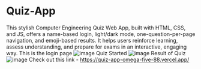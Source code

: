 # Quiz-App
This stylish Computer Engineering Quiz Web App, built with HTML, CSS, and JS, offers a name-based login, light/dark mode, one-question-per-page navigation, and emoji-based results. It helps users reinforce learning, assess understanding, and prepare for exams in an interactive, engaging way.
This is the login page
![image](https://github.com/user-attachments/assets/b0e2960d-2af1-4da4-8679-1ed257b1d69c)
Quiz Started
![image](https://github.com/user-attachments/assets/f28d8dee-b834-4e24-b394-bad9dbc1951e)
Result of Quiz
![image](https://github.com/user-attachments/assets/b3dc6f4e-077f-4114-9864-ccb49ad44a44)
Check out this link - https://quiz-app-omega-five-88.vercel.app/
